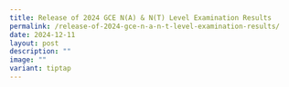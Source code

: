 ```yaml
---
title: Release of 2024 GCE N(A) & N(T) Level Examination Results
permalink: /release-of-2024-gce-n-a-n-t-level-examination-results/
date: 2024-12-11
layout: post
description: ""
image: ""
variant: tiptap
---
```

